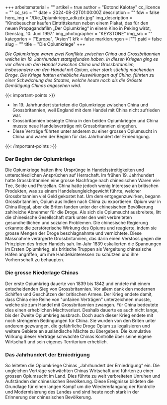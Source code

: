 +++
arbeitsmaterial = ""
artikel = true
author = "Botond Kalotay"
cc_licence = ""
cc_src = ""
date = 2024-08-22T01:00:00Z
description = ""
fdw = false
hero_img = "/Die_Opiumkriege_adkzdx.jpg"
img_description = "Kinobesucher kaufen Eintrittskarten neben einem Plakat, das für den neuen Propagandafilm „Der Opiumkrieg“ in einem Kino in Peking wirbt, Dienstag, 10. Juni 1997."
img_photographer = "KEYSTONE"
img_src = ""
kategorien = ["Europa", "Asien"]
kfk = false
markierungen = [""]
paid = false
slug = ""
title = "Die Opiumkriege"
+++

_Die Opiumkriege waren zwei Konflikte zwischen China und Grossbritannien welche im 19. Jahrhundert stattgefunden haben. In diesen Kriegen ging es vor allem um den Handel zwischen China und Grossbritannien, insbesondere um den Handel mit Opium, einer stark süchtig machenden Droge. Die Kriege hatten erhebliche Auswirkungen auf China, führten zu einer Schwächung des Staates, welche heute noch als die Grösste Demütigung Chinas angesehen wird._

{{< important-points >}}

<ul>

<li>Im 19. Jahrhundert starteten die Opiumkriege zwischen China und Grossbritannien, weil England mit dem Handel mit China nicht zufrieden war.</li>

<li>Grossbritannien besiegte China in den beiden Opiumkriegen und China musste neue Handelsverträge mit Grossbritannien eingehen.</li>

<li>Diese Verträge führten unter anderem zu einer grossen Opiumsucht in China und waren der Beginn für das Jahrhundert der Erniedrigung.</li>

</ul>

{{< /important-points >}}

### Der Beginn der Opiumkriege

Die Opiumkriege hatten ihre Ursprünge in Handelsstreitigkeiten und unterschiedlichen Ansprüchen auf Herrschaft. Im frühen 19. Jahrhundert hatte Grossbritannien eine grosse Nachfrage nach chinesischen Waren wie Tee, Seide und Porzellan. China hatte jedoch wenig Interesse an britischen Produkten, was zu einem Handelsungleichgewicht führte, welcher Grossbritannien viel Geld gekostet hat. Um dem entgegenzuwirken, begann Grossbritannien, Opium aus Indien nach China zu exportieren. Opium war in China illegal, aber die Briten fanden unter der chinesischen Bevölkerung zahlreiche Abnehmer für die Droge. Als sich die Opiumsucht ausbreitete, litt die chinesische Gesellschaft stark unter den weit verbreiteten gesundheitlichen und sozialen Problemen. Die chinesische Regierung erkannte die zerstörerische Wirkung des Opiums und reagierte, indem sie grosse Mengen der Droge beschlagnahmte und vernichtete. Diese Massnahme verärgerte Grossbritannien, das darin einen Verstoss gegen die Prinzipien des freien Handels sah. Im Jahr 1839 eskalierten die Spannungen im Ersten Opiumkrieg, als britische Truppen als Vergeltung chinesische Häfen angriffen, um ihre Handelsinteressen zu schützen und ihre Vorherrschaft zu behaupten.

### Die grosse Niederlage Chinas

Der erste Opiumkrieg dauerte von 1839 bis 1842 und endete mit einem entscheidenden Sieg von Grossbritannien. Vor allem dank den modernen Schiffen und Geschützen der britischen Armee. Der Krieg endete damit, dass China eine Reihe von "unfairen Verträgen" unterzeichnen musste, welche sie zum Handel mit Grossbritannien zwangen.
Für China bedeutete dies einen erheblichen Machtverlust. Deshalb dauerte es auch nicht lange, bis der Zweite Opiumkrieg ausbrach. Doch auch dieser Krieg endete mit noch strengeren Bedingungen für China. Sie wurden von den Briten unter anderem gezwungen, die gefährliche Droge Opium zu legalisieren und weitere Gebiete an ausländische Mächte zu übergeben. Die kumulative Wirkung dieser Verträge schwächte Chinas Kontrolle über seine eigene Wirtschaft und sein eigenes Territorium erheblich.

### Das Jahrhundert der Erniedrigung

So leiteten die Opiumkriege Chinas „Jahrhundert der Erniedrigung“ ein. Die ungleichen Verträge schwächten Chinas Wirtschaft und führten zu einer grossen Opiumsucht im Land. Dies führte zu weit verbreiteten Unruhen und Aufständen der chinesischen Bevölkerung. Diese Ereignisse bildeten die Grundlage für einen langen Kampf um die Wiedererlangung der Kontrolle und Modernisierung des Landes und sind heute noch stark in der Erinnerung der chinesischen Bevölkerung.
